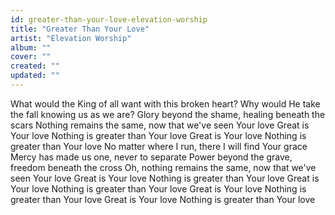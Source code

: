 ```yaml
---
id: greater-than-your-love-elevation-worship
title: "Greater Than Your Love"
artist: "Elevation Worship"
album: ""
cover: ""
created: ""
updated: ""
---
```


What would the King of all want with this broken heart?
Why would He take the fall knowing us as we are?
Glory beyond the shame, healing beneath the scars
Nothing remains the same, now that we've seen Your love
Great is Your love
Nothing is greater than Your love
Great is Your love
Nothing is greater than Your love
No matter where I run, there I will find Your grace
Mercy has made us one, never to separate
Power beyond the grave, freedom beneath the cross
Oh, nothing remains the same, now that we've seen Your love
Great is Your love
Nothing is greater than Your love
Great is Your love
Nothing is greater than Your love
Great is Your love
Nothing is greater than Your love
Great is Your love
Nothing is greater than Your love